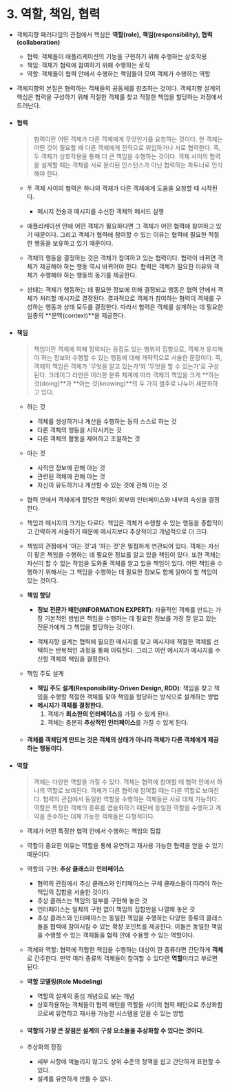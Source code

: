 # 3. 역할, 책임, 협력

- 객체지향 패러다임의 관점에서 핵심은 **역할(role), 책임(responsibility), 협력(collaboration)**

  - 협력: 객체들이 애플리케이션의 기능을 구현하기 위해 수행하는 상호작용
  - 책임: 객체가 협력에 참여하기 위해 수행하는 로직
  - 역할: 객체들이 협력 안에서 수행하는 책임들이 모여 객체가 수행하는 역할

- 객체지향의 본질은 협력하는 객체들의 공동체를 창조하는 것이다. 객체지향 설계의 핵심은 협력을 구성하기 위해 적절한 객체를 찾고 적절한 책임을 할당하는 과정에서 드러난다.

- #### 협력

  > 협력이란 어떤 객체가 다른 객체에게 무엇인가를 요청하는 것이다. 한 객체는 어떤 것이 필요할 때 다른 객체에게 전적으로 위임하거나 서로 협력한다. 즉, 두 객체가 상호작용을 통해 더 큰 책임을 수행하는 것이다. 객체 사이의 협력을 설계할 때는 객체를 서로 분리된 인스턴스가 아닌 협력하는 파트너로 인식해야 한다.

  - 두 객체 사이의 협력은 하나의 객체가 다른 객체에게 도움을 요청할 때 시작된다.
    - 메시지 전송과 메시지를 수신한 객체의 메서드 실행

  - 애플리케이션 안에 어떤 객체가 필요하다면 그 객체가 어떤 협력에 참여하고 있기 때문이다. 그리고 객체가 협력에 참여할 수 있는 이유는 협력에 필요한 적절한 행동을 보유하고 있기 때문이다.
  - 객체의 행동을 결정하는 것은 객체가 참여하고 있는 협력이다. 협력이 바뀌면 객체가 제공해야 하는 행동 역시 바뀌어야 한다. 협력은 객체가 필요한 이유와 객체가 수행해야 하는 행동의 동기를 제공한다.
  - 상태는 객체가 행동하는 데 필요한 정보에 의해 결정되고 행동은 협력 안에서 객체가 처리할 메시지로 결정된다. 결과적으로 객체가 참여하는 협력이 객체를 구성하는 행동과 상태 모두를 결정한다. 따라서 협력은 객체를 설계하는 데 필요한 일종의 **문맥(context)**을 제공한다.

- #### 책임

  > 책임이란 객체에 의해 정의되는 응집도 있는 행위의 집합으로, 객체가 유지해야 하는 정보와 수행할 수 있는 행동에 대해 개략적으로 서술한 문장이다. 즉, 객체의 책임은 객체가 '무엇을 알고 있는가'와 '무엇을 할 수 있는가'로 구성된다. 크레이그 라만은 이러한 분류 체계에 따라 객체의 책임을 크게 **하는 것(doing)**과 **아는 것(knowing)**의 두 가지 범주로 나누어 세분화하고 있다.

  - 하는 것

    - 객체를 생성하거나 계산을 수행하는 등의 스스로 하는 것
    - 다른 객체의 행동을 시작시키는 것
    - 다른 객체의 활동을 제어하고 조절하는 것

  - 아는 것

    - 사적인 정보에 관해 아는 것
    - 관련된 객체에 관해 아는 것
    - 자신이 유도하거나 계산할 수 있는 것에 관해 아는 것

  - 협력 안에서 객체에게 할당한 책임이 외부의 인터페이스와 내부의 속성을 결정한다.

  - 책임과 메시지의 크기는 다르다. 책임은 객체가 수행할 수 있는 행동을 종합적이고 간략하게 서술하기 때문에 메시지보다 추상적이고 개념적으로 더 크다.

  - 책임의 관점에서 '아는 것'과 '하는 것'은 밀접하게 연관되어 있다. 객체는 자신이 맡은 책임을 수행하는 데 필요한 정보를 알고 있을 책임이 있다. 또한 객체는 자신이 할 수 없는 작업을 도와줄 객체를 알고 있을 책임이 있다. 어떤 책임을 수행하기 위해서는 그 책임을 수행하는 데 필요한 정보도 함께 알아야 할 책임이 있는 것이다.

  - **책임 할당**

    - **정보 전문가 패턴(INFORMATION EXPERT)**: 자율적인 객체를 만드는 가장 기본적인 방법은 책임을 수행하는 데 필요한 정보를 가장 잘 알고 있는 전문가에게 그 책임을 할당하는 것이다.

    - 객체지향 설계는 협력에 필요한 메시지를 찾고 메시지에 적절한 객체를 선택하는 반복적인 과정을 통해 이뤄진다. 그리고 이런 메시지가 메시지를 수신할 객체의 책임을 결정한다.

  - 책임 주도 설계

    - **책임 주도 설계(Responsibility-Driven Design, RDD)**: 책임을 찾고 책임을 수행할 적절한 객체를 찾아 책임을 할당하는 방식으로 설계하는 방법
    - **메시지가 객체를 결정한다.**
      1. 객체가 **최소한의 인터페이스**를 가질 수 있게 된다.
      2. 객체는 충분히 **추상적인 인터페이스**를 가질 수 있게 된다.

  - #### 객체를 객체답게 만드는 것은 객체의 상태가 아니라 객체가 다른 객체에게 제공하는 행동이다.

- #### 역할

  > 객체는 다양한 역할을 가질 수 있다. 객체는 협력에 참여할 때 협력 안에서 하나의 역할로 보여진다. 객체가 다른 협력에 참여할 때는 다른 역할로 보여진다. 협력의 관점에서 동일한 역할을 수행하는 객체들은 서로 대체 가능하다. 역할은 특정한 객체의 종류를 캡슐화하기 때문에 동일한 역할을 수행하고 계약을 준수하는 대체 가능한 객체들은 다형적이다.

  - 객체가 어떤 특정한 협력 안에서 수행하는 책임의 집합

  - 역할이 중요한 이유는 역할을 통해 유연하고 재사용 가능한 협력을 얻을 수 있기 때문이다.

  - 역할의 구현: **추상 클래스**와 **인터페이스**

    - 협력의 관점에서 추상 클래스와 인터페이스는 구체 클래스들이 따라야 하는 책임의 집합을 서술한 것이다.
    - 추상 클래스는 책임의 일부를 구현해 놓은 것
    - 인터페이스는 일체의 구현 없이 책임의 집합만을 나열해 놓은 것
    - 추상 클래스와 인터페이스는 동일한 책임을 수행하는 다양한 종류의 클래스들을 협력에 참여시킬 수 있는 확장 포인트를 제공한다. 이들은 동일한 책임을 수행할 수 있는 객체들을 협력 안에 수용할 수 있는 역할이다.

  - 객체와 역할: 협력에 적합한 책임을 수행하는 대상이 한 종류라면 간단하게 **객체**로 간주한다. 만약 여러 종류의 객체들이 참여할 수 있다면 **역할**이라고 부르면 된다.

  - **역할 모델링(Role Modeling)**

    - 역할의 설계의 중심 개념으로 보는 개념
    - 상호작용하는 객체들의 협력 패턴을 역할들 사이의 협력 패턴으로 추상화함으로써 유연하고 재사용 가능한 시스템을 얻을 수 있는 방법

  - #### 역할의 가장 큰 장점은 설계의 구성 요소들을 추상화할 수 있다는 것이다.

  - 추상화의 장점

    - 세부 사항에 억눌리지 않고도 상위 수준의 정책을 쉽고 간단하게 표현할 수 있다.
    - 설계를 유연하게 만들 수 있다.

